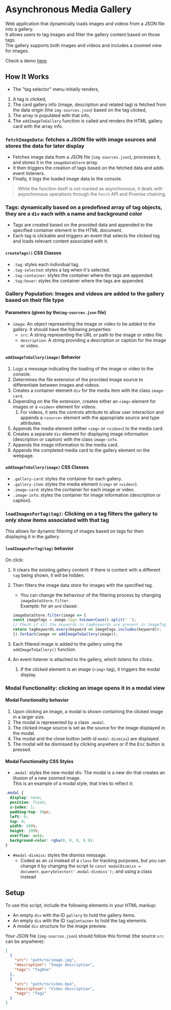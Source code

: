 # Asynchronous Media Gallery

Web application that dynamically loads images and videos from a JSON file into a gallery.  
It allows users to tag images and filter the gallery content based on those tags.  
The gallery supports both images and videos and includes a zoomed view for images.

Check a demo [here](https://jfalava.github.io/async-media-gallery/).

## How It Works

* The "tag selector" menu initially renders,
1. A tag is clicked,
2. The card gallery info (image, description and related tag) is fetched from the data origin (the `img-sources.json`) based on the tag clicked,
3. The array is populated with that info,
4. The `addImageToGallery` function is called and renders the HTML gallery card with the array info.

### `fetchImageData`: fetches a JSON file with image sources and stores the data for later display

* Fetches image data from a JSON file (`img-sources.json`), processes it, and stores it in the `imageDataStore` array.  
* It then triggers the creation of tags based on the fetched data and adds event listeners.  
* Finally, it logs the loaded image data to the console.

> While the function itself is not marked as asynchronous, it deals with asynchronous operations through the `Fetch` API and Promise chaining.

### Tags: dynamically based on a predefined array of tag objects, they are a `div` each with a name and background color

* Tags are created based on the provided data and appended to the specified container element in the HTML document.
* Each tag is clickable and triggers an event that selects the clicked tag and loads relevant content associated with it.

#### `createTags()` CSS Classes

* `.tag`: styles each individual tag.
* `.tag-selected`: styles a tag when it's selected.
* `.tag-container`: styles the container where the tags are appended.
* `.tag:hover`: styles the container where the tags are appended.

### Gallery Population: Images and videos are added to the gallery based on their file type

#### Parameters (given by the`img-sources.json` file)

* `image`: An object representing the image or video to be added to the gallery. It should have the following properties:
  * `src`: A string representing the URL or path to the image or video file.
  * `description`: A string providing a description or caption for the image or video.

#### `addImageToGallery(image)` Behavior

1. Logs a message indicating the loading of the image or video to the console.
2. Determines the file extension of the provided image source to differentiate between images and videos.
3. Creates a container element `div` for the media item with the class `image-card`.
4. Depending on the file extension, creates either an `<img>` element for images or a `<video>` element for videos.
   1. For videos, it sets the controls attribute to allow user interaction and appends a `<source>` element with the appropriate source and type attributes.
5. Appends the media element (either `<img>` or `<video>`) to the media card.
6. Creates a separate `div` element for displaying image information (description or caption) with the class `image-info`.
7. Appends the image information to the media card.
8. Appends the completed media card to the gallery element on the webpage.

#### `addImageToGallery(image)` CSS Classes

* `.gallery-card`: styles the container for each gallery.
* `.gallery-item`: styles the media element (`<img>` or `<video>`).
* `.image-card`: styles the container for each image or video.
* `.image-info`: styles the container for image information (description or caption).

### `loadImagesForTag(tag)`: Clicking on a tag filters the gallery to only show items associated with that tag

This allows for dynamic filtering of images based on tags for then displaying it in the gallery.  

#### `loadImagesForTag(tag)` behavior

On click:  

1. It clears the existing gallery content: if there is content with a different `tag` being shown, it will be hidden.
2. Then filters the image data store for images with the specified tag.
    * You can change the behaviour of the filtering process by changing `imageDataStore.filter`.  
   Example: for an `and` clause:

   ```js
   imageDataStore.filter(image => {
   const imageTags = image.tags.toLowerCase().split(' ');
   // Check if all the keywords in tagKeywords are present in imageTags
   return tagKeywords.every(keyword => imageTags.includes(keyword));
   }).forEach(image => addImageToGallery(image));
    ```

3. Each filtered image is added to the gallery using the `addImageToGallery()` function.
4. An event listener is attached to the gallery, which listens for clicks.
   1. If the clicked element is an image (`<img>` tag), it triggers the modal display.

### Modal Functionality: clicking an image opens it in a modal view

#### Modal Functionality behavior

1. Upon clicking an image, a modal is shown containing the clicked image in a larger size.  
2. The modal is represented by a class `.modal`.  
3. The clicked image source is set as the source for the image displayed in the modal.  
4. The modal and the close button (with id `modal-dismiss`) are displayed.
5. The modal will be dismissed by clicking anywhere or if the <kbd>Esc</kbd> button is pressed.

#### Modal Functionality CSS Styles

* `.modal`: styles the new modal div. The modal is a new div that creates an illusion of a new zoomed image.  
This is an example of a modal style, that tries to reflect it:

```css
.modal {
  display: none;
  position: fixed;
  z-index: 1;
  padding-top: 50px;
  left: 0;
  top: 0;
  width: 100%;
  height: 100%;
  overflow: auto;
  background-color: rgba(0, 0, 0, 0.9);
}
```

* `#modal-dismiss`: styles the dismiss message.
  * Coded as an `id` instead of a `class` for tracking purposes, but you can change it by changing the script to `const modalDismiss = document.querySelector('.modal-dismiss');` and using a class instead

## Setup

To use this script, include the following elements in your HTML markup:

* An empty `div` with the ID `gallery` to hold the gallery items.
* An empty `div` with the ID `tagContainer` to hold the tag elements.
* A modal `div` structure for the image preview.  

Your JSON file (`img-sources.json`) should follow this format (the source `src` can be anywhere):

```json
[
  {
    "src": "path/to/image.jpg",
    "description": "Image description",
    "tags": "TagOne"
  },
  {
    "src": "path/to/video.mp4",
    "description": "Video description",
    "tags": "Tag2"
  }
]
```
